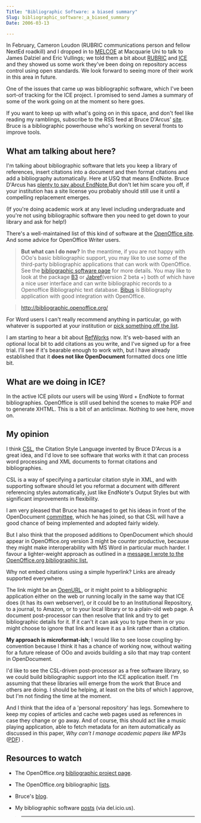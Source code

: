 ```yaml
---
Title: "Bibliographic Software: a biased summary"
Slug: bibliographic_software:_a_biased_summary
Date: 2006-03-13

---
```

<div>

In February, Cameron Loudon (RUBRIC communications person and fellow
NextEd roadkill) and I dropped in to
[MELCOE](http://www.melcoe.mq.edu.au/) at Macquarie Uni to talk to James
Dalziel and Eric Vullings; we told them a bit about
[RUBRIC](http://www.rubric.edu.au/) and [ICE](http://ice.usq.edu.au/)
and they showed us some work they've been doing on repository access
control using open standards. We look forward to seeing more of their
work in this area in future.

One of the issues that came up was bibliographic software, which I've
been sort-of tracking for the ICE project. I promised to send James a
summary of some of the work going on at the moment so here goes.

If you want to keep up with what's going on in this space, and don't
feel like reading my ramblings, subscribe to the RSS feed at Bruce
D'Arcus' [site](http://netapps.muohio.edu/blogs/darcusb/darcusb/). Bruce
is a bibliographic powerhouse who's working on several fronts to improve
tools.

## <span id="id628167"></span>What am talking about here?

I'm talking about bibliographic software that lets you keep a library of
references, insert citations into a document and then format citations
and add a bibliography automatically. Here at USQ that means EndNote.
Bruce D'Arcus has [plenty to say about
EndNote.](http://netapps.muohio.edu/blogs/darcusb/darcusb/index.php?s=endnote)But
don't let him scare you off, if your institution has a site license you
probably should still use it until a compelling replacement emerges.

(If you're doing academic work at any level including undergraduate and
you're not using bibliographic software then you need to get down to
your library and ask for help!)

There's a well-maintained list of this kind of software at the
[OpenOffice
site](http://wiki.services.openoffice.org/wiki/Bibliographic_Software_and_Standards_Information).
And some advice for OpenOffice Writer users.

> **But what can I do now?** In the meantime, if you are not happy with
> OOo's basic bibliographic support, you may like to use some of the
> third-party bibliographic applications that can work with OpenOffice.
> See the [bibliographic software
> page](http://wiki.services.openoffice.org/wiki/Bibliographic_Software_and_Standards_Information)
> for more details. You may like to look at the package
> [B3](http://wiki.services.openoffice.org/wiki/Bibliographic_Software_and_Standards_Information#B3)
> or
> [Jabref](http://wiki.services.openoffice.org/wiki/Bibliographic_Software_and_Standards_Information#JabRef)(version
> 2 beta +) both of which have a nice user interface and can write
> bibliographic records to a Openoffice Bibliographic text database.
> [Bibus](http://bibliographic.openoffice.org/biblio-sw.html#Bibus) is
> Bibliography application with good integration with OpenOffice.

> <http://bibliographic.openoffice.org/>

For Word users I can't really recommend anything in particular, go with
whatever is supported at your institution or [pick something off the
list](http://wiki.services.openoffice.org/wiki/Bibliographic_Software_and_Standards_Information).

I am starting to hear a bit about [RefWorks](http://www.refworks.com/)
now. It's web-based with an optional local bit to add citations as you
write, and I've signed up for a free trial. I'll see if it's bearable
enough to work with, but I have already established that it **does not
like OpenDocument** formatted docs one little bit.

## <span id="id628361"></span>What are we doing in ICE?

In the active ICE pilots our users will be using Word + EndNote to
format bibliographies. OpenOffice is still used behind the scenes to
make PDF and to generate XHTML. This is a bit of an anticlimax. Nothing
to see here, move on.

## <span id="id628373"></span>My opinion

I think [CSL](http://xbiblio.sourceforge.net/cite/), the Citation Style
Language invented by Bruce D'Arcus is a great idea, and I'd love to see
software that works with it that can process word processing and XML
documents to format citations and bibliographies.

CSL is a way of specifying a particular citation style in XML, and with
supporting software should let you reformat a document with different
referencing styles automatically, just like EndNote's Output Styles but
with significant improvements in flexibility.

I am very pleased that Bruce has managed to get his ideas in front of
the OpenDocument
[committee](http://www.oasis-open.org/committees/tc_home.php?wg_abbrev=office),
which he has joined, so that CSL will have a good chance of being
implemented and adopted fairly widely.

But I also think that the proposed additions to OpenDocument which
should appear in OpenOffice.org version 3 might be counter productive,
because they might make interoperability with MS Word in particular much
harder. I favour a lighter-weight approach as outlined in a [message I
wrote to the OpenOffice.org bibliographic
list.](http://www.mail-archive.com/dev@bibliographic.openoffice.org/msg00262.html)

Why not embed citations using a simple hyperlink? Links are already
supported everywhere.

The link might be an [OpenURL](http://en.wikipedia.org/wiki/OpenURL), or
it might point to a bibliographic application either on the web or
running locally in the same way that ICE does (it has its own
webserver), or it could be to an Institutional Repository, to a journal,
to Amazon, or to your local library or to a plain-old web page. A
document post-processor can then resolve that link and try to get
bibliographic details for it. If it can't it can ask you to type them in
or you might choose to ignore that link and leave it as a link rather
than a citation.

**My approach is microformat-ish**; I would like to see loose coupling
by-convention because I think it has a chance of working now, without
waiting for a future release of OOo and avoids building a silo that may
trap content in OpenDocument.

I'd like to see the CSL-driven post-processor as a free software
library, so we could build bibliographic support into the ICE
application itself. I'm assuming that these libraries will emerge from
the work that Bruce and others are doing. I should be helping, at least
on the bits of which I approve, but I'm not finding the time at the
moment.

And I think that the idea of a 'personal repository' has legs. Somewhere
to keep my copies of articles and cache web pages used as references in
case they change or go away. And of course, this should act like a music
playing application, able to fetch metadata for an item automatically as
discussed in this paper, *Why can’t I manage academic papers like MP3s*
([PDF](http://freelancepropaganda.com/archives/MP3vPDF.pdf)) .

## <span id="id628546"></span>Resources to watch

-   The OpenOffice.org [bibliographic project
    page](http://bibliographic.openoffice.org/).

-   The OpenOffice.org bibliographic
    [lists](http://bibliographic.openoffice.org/servlets/ProjectMailingListList).

-   Bruce's [blog](http://netapps.muohio.edu/blogs/darcusb/darcusb/).

-   My bibliographic software
    [posts](http://del.icio.us/ptsefton/ptsefton+bibliographicsoftware)
    (via del.icio.us).

> ****

</div>
